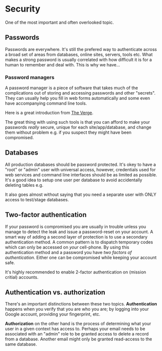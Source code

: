 # Security

One of the most important and often overlooked topic.

## Passwords

Passwords are everywhere. It's still the prefered way to authenticate across a broad set of areas from databases, online sites, servers, tools etc. What makes a strong password is usually correlated with how difficult it is for a human to remember and deal with. This is why we have...

### Password managers

A password manager is a piece of software that takes much of the complications out of storing and accessing passwords and other "secrets". They can usually help you fill in web forms automatically and some even have accompanying command line tools.

Here is a great introduction from [The Verge](https://www.youtube.com/watch?v=Q0GeMSFGIgI&feature=share).

The great thing with using such tools is that you can afford to make your passwords _really_ secure, unique for each site/app/database, and change them without problem e.g. if you suspect they might have been compromised.

## Databases

All production databases should be password protected. It's okey to have a "root" or "admin" user with universal access, however, credentials used for web services and command line interfaces should be as limited as possible. It's a good idea to setup one user per database to avoid accidentally deleting tables e.g.

It also goes almost without saying that you need a separate user with ONLY access to test/stage databases.

## Two-factor authentication

If your password is compromised you are usually in trouble unless you manage to detect the leak and issue a password-reset on your account. A smart way of adding a second layer of protection is to use a secondary authentication method. A common pattern is to dispatch temporary codes which can only be accessed on _your_ cell-phone. By using this authentication method and a password you have _two factors of authentication_. Either one can be compromised while keeping your account safe.

It's highly recommended to enable 2-factor authentication on (mission critial) accounts.

## Authentication vs. authorization

There's an important distinctions between these two topics. **Authentication** happens when you verify that you are who you are; by logging into your Google account, providing your fingerprint, etc.

**Authorization** on the other hand is the process of determining what your user in a given context has access to. Perhaps your email needs to be associated with an "admin" role to be granted access to delete a record from a database. Another email might only be granted read-access to the same database.
